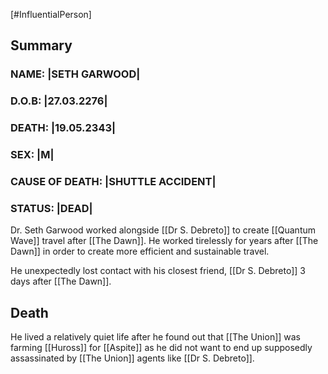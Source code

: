 [#InfluentialPerson]

## Summary

### NAME: |SETH GARWOOD|
### D.O.B: |27.03.2276|
### DEATH: |19.05.2343|
### SEX: |M|
### CAUSE OF DEATH: |SHUTTLE ACCIDENT|
### STATUS: |DEAD|

Dr. Seth Garwood worked alongside [[Dr S. Debreto]] to create [[Quantum Wave]] travel after [[The Dawn]]. He worked tirelessly for years after [[The Dawn]] in order to create more efficient and sustainable travel.

He unexpectedly lost contact with his closest friend, [[Dr S. Debreto]] 3 days after [[The Dawn]].

## Death

He lived a relatively quiet life after he found out that [[The Union]] was farming [[Huross]] for [[Aspite]] as he did not want to end up supposedly assassinated by [[The Union]] agents like [[Dr S. Debreto]].